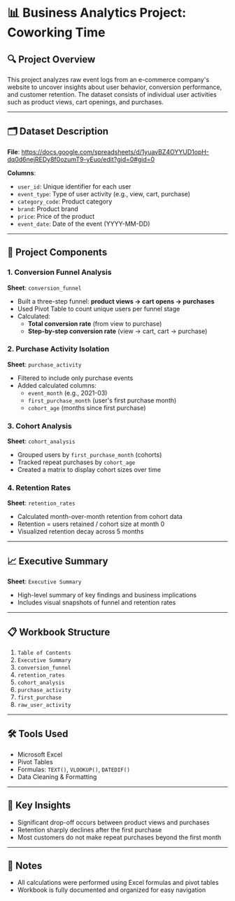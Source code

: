 # 📊 Business Analytics Project: Coworking Time

## 🔍 Project Overview

This project analyzes raw event logs from an e-commerce company's website to uncover insights about user behavior, conversion performance, and customer retention. The dataset consists of individual user activities such as product views, cart openings, and purchases.

---

## 🗂 Dataset Description

**File**: https://docs.google.com/spreadsheets/d/1yuavBZ4OYYUD1opH-dq0d6nejREDy8f0ozumT9-yEuo/edit?gid=0#gid=0 

**Columns**:
- `user_id`: Unique identifier for each user
- `event_type`: Type of user activity (e.g., view, cart, purchase)
- `category_code`: Product category
- `brand`: Product brand
- `price`: Price of the product
- `event_date`: Date of the event (YYYY-MM-DD)

---

## 🚀 Project Components

### 1. Conversion Funnel Analysis
**Sheet**: `conversion_funnel`  
- Built a three-step funnel: **product views → cart opens → purchases**
- Used Pivot Table to count unique users per funnel stage
- Calculated:
  - **Total conversion rate** (from view to purchase)
  - **Step-by-step conversion rate** (view → cart, cart → purchase)

### 2. Purchase Activity Isolation
**Sheet**: `purchase_activity`  
- Filtered to include only purchase events  
- Added calculated columns:
  - `event_month` (e.g., 2021-03)
  - `first_purchase_month` (user's first purchase month)
  - `cohort_age` (months since first purchase)

### 3. Cohort Analysis
**Sheet**: `cohort_analysis`  
- Grouped users by `first_purchase_month` (cohorts)
- Tracked repeat purchases by `cohort_age`
- Created a matrix to display cohort sizes over time

### 4. Retention Rates
**Sheet**: `retention_rates`  
- Calculated month-over-month retention from cohort data
- Retention = users retained / cohort size at month 0
- Visualized retention decay across 5 months

---

## 📈 Executive Summary

**Sheet**: `Executive Summary`  
- High-level summary of key findings and business implications  
- Includes visual snapshots of funnel and retention rates

---

## 📋 Workbook Structure

1. `Table of Contents`
2. `Executive Summary`
3. `conversion_funnel`
4. `retention_rates`
5. `cohort_analysis`
6. `purchase_activity`
7. `first_purchase`
8. `raw_user_activity`

---

## 🛠 Tools Used

- Microsoft Excel
- Pivot Tables
- Formulas: `TEXT()`, `VLOOKUP()`, `DATEDIF()`
- Data Cleaning & Formatting

---

## 🧠 Key Insights

- Significant drop-off occurs between product views and purchases
- Retention sharply declines after the first purchase
- Most customers do not make repeat purchases beyond the first month

---

## 📌 Notes

- All calculations were performed using Excel formulas and pivot tables
- Workbook is fully documented and organized for easy navigation


